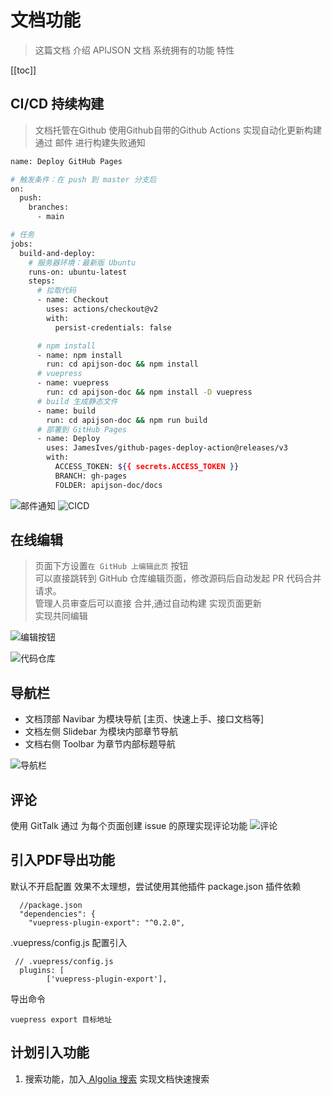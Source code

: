 # 文档功能
> 这篇文档 介绍 APIJSON 文档 系统拥有的功能 特性

[[toc]]

## CI/CD 持续构建
> 文档托管在Github 使用Github自带的Github Actions 实现自动化更新构建
> 通过 邮件 进行构建失败通知

```bash
name: Deploy GitHub Pages

# 触发条件：在 push 到 master 分支后
on:
  push:
    branches:
      - main

# 任务
jobs:
  build-and-deploy:
    # 服务器环境：最新版 Ubuntu
    runs-on: ubuntu-latest
    steps:
      # 拉取代码
      - name: Checkout
        uses: actions/checkout@v2
        with:
          persist-credentials: false

      # npm install
      - name: npm install
        run: cd apijson-doc && npm install
      # vuepress
      - name: vuepress
        run: cd apijson-doc && npm install -D vuepress
      # build 生成静态文件
      - name: build
        run: cd apijson-doc && npm run build
      # 部署到 GitHub Pages
      - name: Deploy
        uses: JamesIves/github-pages-deploy-action@releases/v3
        with:
          ACCESS_TOKEN: ${{ secrets.ACCESS_TOKEN }}
          BRANCH: gh-pages
          FOLDER: apijson-doc/docs

```
![邮件通知](./img/email.jpg)
![CICD](./img/cicd.png)

## 在线编辑
> 页面下方设置`在 GitHub 上编辑此页` 按钮 </br>
> 可以直接跳转到 GitHub 仓库编辑页面，修改源码后自动发起 PR 代码合并请求。</br>
> 管理人员审查后可以直接 合并,通过自动构建 实现页面更新</br>
> 实现共同编辑</br>

![编辑按钮](./img/edit.png)

![代码仓库](./img/edit2.png)

## 导航栏
- 文档顶部 Navibar 为模块导航 [主页、快速上手、接口文档等]
- 文档左侧 Slidebar 为模块内部章节导航
- 文档右侧 Toolbar 为章节内部标题导航

![导航栏](./img/slidebar.png)

## 评论
使用 GitTalk 通过 为每个页面创建 issue 的原理实现评论功能
![评论](./img/issue.png)

## 引入PDF导出功能
默认不开启配置
效果不太理想，尝试使用其他插件
package.json 插件依赖
```
  //package.json
  "dependencies": {
    "vuepress-plugin-export": "^0.2.0",
```

.vuepress/config.js 配置引入
```
 // .vuepress/config.js
  plugins: [
        ['vuepress-plugin-export'],
```

导出命令
```
vuepress export 目标地址
```

## 计划引入功能
1. 搜索功能，加入[ Algolia 搜索](https://vuepress.vuejs.org/zh/theme/default-theme-config.html#%E5%86%85%E7%BD%AE%E6%90%9C%E7%B4%A2) 实现文档快速搜索
